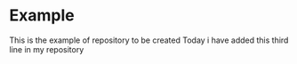 # Example
This is the example of repository to be created
Today i have added this third line in my repository
